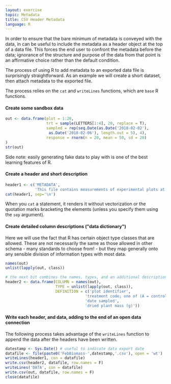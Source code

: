 ```yaml
---
layout: exercise
topic: Metadata
title: CSV Header Metadata
language: R
---
```


In order to ensure that the bare minimum of metadata is conveyed
with the data, in can be useful to include the metadata as a
header object at the top of a data file. This forces the end user 
to confront the metadata before the data; ignorance of the structure 
and purpose of the data from that point is an affirmative choice
rather than the default condition. 

The process of using R to add metadata to an exported data file
is surprisingly straightforward. As an example we will create a short
dataset, then attach metadata to the exported file.

The process relies on the `cat` and `writeLines` functions, which 
are `base` R functions.

#### Create some sandbox data
```r
out <- data.frame(plot = 1:20, 
                  trt = sample(LETTERS[1:4], 20, replace = T),
                  sampled = rep(seq.Date(as.Date('2018-02-02'),
                   as.Date('2018-02-06'), length.out = 5), 4),
                  response = rnorm(n = 20, mean = 50, sd = 20)
)
str(out)
```

Side note: easily generating fake data to play with is one of the 
best learning features of R. 


#### Create a header and short description
```r
header1 <- c('METADATA',
             'This file contains measurements of experimental plots at Research Garden in Feburary 2018')
cat(header1, sep='\n')
```

When you `cat` a statement, it renders it without vectorization
or the quotation marks bracketing the elements (unless you specify them 
using the `sep` argument).

#### Create detailed column descriptions ("data dictionary")
Here we will use the fact that R has certain object type classes
that are allowed. These are not necessarily the same as those allowed in
other schema - many standards to choose from! - but they map generally 
onto any sensible division of information types with most data.

```r
names(out)
unlist(lapply(out, class))

# the next bit combines the names, types, and an additional description column
header2 <- data.frame(COLUMN = names(out),
                      TYPE = unlist(lapply(out, class)),
                      DEFINITION = c('plot identifier',
                                   'treatment code; one of (A = control), (B = +5 mg PO4), (C = +5 mg NH4NO3), (D = +5 mg PO4 and +5 mg NH4NO3)',
                                   'date sampled',
                                   'dried plant mass (g)'))

```

#### Write each header, and data, adding to the end of an open data connection

The following process takes advantage of the `writeLines` function 
to append the data after the headers have been written.

```r
datestamp <- Sys.Date() # useful to indicate data export date
datafile <- file(paste0('FebBiomass-',datestamp,'.csv'), open = 'wt')
writeLines(header1, con = datafile)
write.csv(header2, datafile, row.names = F)
writeLines('DATA', con = datafile)
write.csv(out, datafile, row.names = F)
close(datafile)

```
